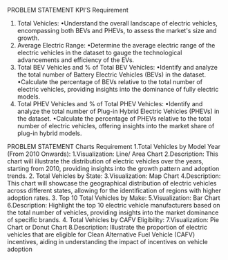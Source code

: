 PROBLEM STATEMENT
KPI’S Requirement
1. Total Vehicles:
•Understand the overall landscape of electric vehicles, encompassing both BEVs and PHEVs, to assess the market's size and growth.
2. Average Electric Range:
•Determine the average electric range of the electric vehicles in the dataset to gauge the technological advancements and efficiency of the EVs.
3. Total BEV Vehicles and % of Total BEV Vehicles:
•Identify and analyze the total number of Battery Electric Vehicles (BEVs) in the dataset.
•Calculate the percentage of BEVs relative to the total number of electric vehicles, providing insights into the dominance of fully electric models.
4. Total PHEV Vehicles and % of Total PHEV Vehicles:
•Identify and analyze the total number of Plug-in Hybrid Electric Vehicles (PHEVs) in the dataset.
•Calculate the percentage of PHEVs relative to the total number of electric vehicles, offering insights into the market share of plug-in hybrid models.


PROBLEM STATEMENT
Charts Requirement
1.Total Vehicles by Model Year (From 2010 Onwards):
1.Visualization: Line/ Area Chart
2.Description: This chart will illustrate the distribution of electric vehicles over the years, starting from 2010, providing insights into the growth pattern and adoption trends.
2. Total Vehicles by State:
3.Visualization: Map Chart
4.Description: This chart will showcase the geographical distribution of electric vehicles across different states, allowing for the identification of regions with higher adoption rates.
3. Top 10 Total Vehicles by Make:
5.Visualization: Bar Chart
6.Description: Highlight the top 10 electric vehicle manufacturers based on the total number of vehicles, providing insights into the market dominance of specific brands.
4. Total Vehicles by CAFV Eligibility:
7.Visualization: Pie Chart or Donut Chart
8.Description: Illustrate the proportion of electric vehicles that are eligible for Clean Alternative Fuel Vehicle (CAFV) incentives, aiding in understanding the impact of incentives on vehicle adoption
